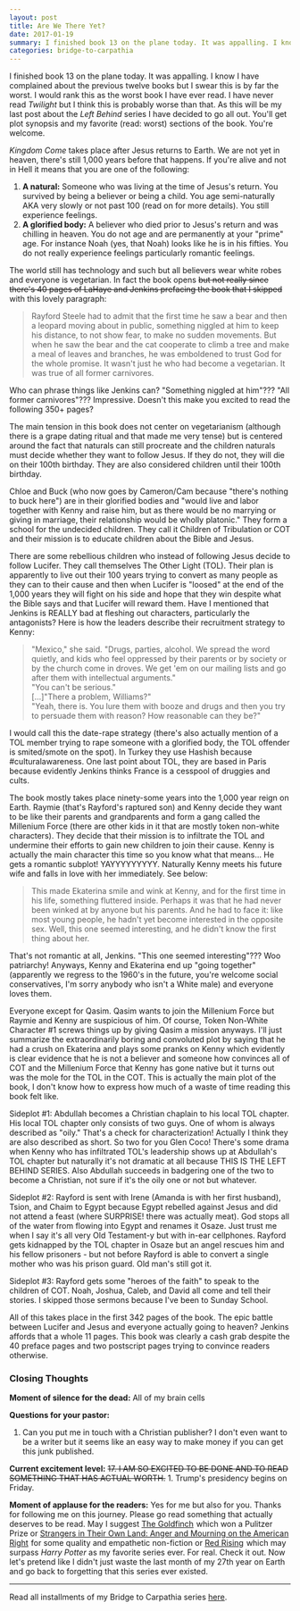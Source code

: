 ```yaml
---
layout: post
title: Are We There Yet?
date: 2017-01-19
summary: I finished book 13 on the plane today. It was appalling. I know I have complained about the previous twelve books but I swear this is by far the worst. I would rank this as the worst book I have ever read...
categories: bridge-to-carpathia
---
```

I finished book 13 on the plane today. It was appalling. I know I have complained about the previous twelve books but I swear this is by far the worst. I would rank this as the worst book I have ever read. I have never read <em>Twilight</em> but I think this is probably worse than that. As this will be my last post about the <em>Left Behind</em> series I have decided to go all out. You'll get plot synopsis and my favorite (read: worst) sections of the book. You're welcome.

<em>Kingdom Come</em> takes place after Jesus returns to Earth. We are not yet in heaven, there's still 1,000 years before that happens. If you're alive and not in Hell it means that you are one of the following:
<ol>
<li><b>A natural:</b> Someone who was living at the time of Jesus's return. You survived by being a believer or being a child. You age semi-naturally AKA very slowly or not past 100 (read on for more details). You still experience feelings.</li>
<li><b>A glorified body:</b> A believer who died prior to Jesus's return and was chilling in heaven. You do not age and are permanently at your "prime" age. For instance Noah (yes, that Noah) looks like he is in his fifties. You do not really experience feelings particularly romantic feelings.</li></ol>

<p>The world still has technology and such but all believers wear white robes and everyone is vegetarian. In fact the book opens <strike>but not really since there's 40 pages of LaHaye and Jenkins prefacing the book that I skipped</strike> with this lovely paragraph:</p>
<blockquote>Rayford Steele had to admit that the first time he saw a bear and then a leopard moving about in public, something niggled at him to keep his distance, to not show fear, to make no sudden movements. But when he saw the bear and the cat cooperate to climb a tree and make a meal of leaves and branches, he was emboldened to trust God for the whole promise. It wasn't just he who had become a vegetarian. It was true of all former carnivores.</blockquote>
<p>Who can phrase things like Jenkins can? "Something niggled at him"??? "All former carnivores"??? Impressive. Doesn't this make you excited to read the following 350+ pages?</p>

<p>The main tension in this book does not center on vegetarianism (although there is a grape dating ritual and that made me very tense) but is centered around the fact that naturals can still procreate and the children naturals must decide whether they want to follow Jesus. If they do not, they will die on their 100th birthday. They are also considered children until their 100th birthday.</p>

<p>Chloe and Buck (who now goes by Cameron/Cam because "there's nothing to buck here") are in their glorified bodies and "would live and labor together with Kenny and raise him, but as there would be no marrying or giving in marriage, their relationship would be wholly platonic." They form a school for the undecided children. They call it Children of Tribulation or COT and their mission is to educate children about the Bible and Jesus.</p>

<p>There are some rebellious children who instead of following Jesus decide to follow Lucifer. They call themselves The Other Light (TOL). Their plan is apparently to live out their 100 years trying to convert as many people as they can to their cause and then when Lucifer is "loosed" at the end of the 1,000 years they will fight on his side and hope that they win despite what the Bible says and that Lucifer will reward them. Have I mentioned that Jenkins is REALLY bad at fleshing out characters, particularly the antagonists? Here is how the leaders describe their recruitment strategy to Kenny:</p>
<blockquote>"Mexico," she said. "Drugs, parties, alcohol. We spread the word quietly, and kids who feel oppressed by their parents or by society or by the church come in droves. We get 'em on our mailing lists and go after them with intellectual arguments."
<br>"You can't be serious."
<br>[...]"There a problem, Williams?"
<br>"Yeah, there is. You lure them with booze and drugs and then you try to persuade them with reason? How reasonable can they be?"</blockquote>
<p>I would call this the date-rape strategy (there's also actually mention of a TOL member trying to rape someone with a glorified body, the TOL offender is smited/smote on the spot). In Turkey they use Hashish because #culturalawareness. One last point about TOL, they are based in Paris because evidently Jenkins thinks France is a cesspool of druggies and cults.</p>

<p>The book mostly takes place ninety-some years into the 1,000 year reign on Earth. Raymie (that's Rayford's raptured son) and Kenny decide they want to be like their parents and grandparents and form a gang called the Millenium Force (there are other kids in it that are mostly token non-white characters). They decide that their mission is to infiltrate the TOL and undermine their efforts to gain new children to join their cause. Kenny is actually the main character this time so you know what that means... He gets a romantic subplot! YAYYYYYYYYY. Naturally Kenny meets his future wife and falls in love with her immediately. See below:</p>
<blockquote>This made Ekaterina smile and wink at Kenny, and for the first time in his life, something fluttered inside. Perhaps it was that he had never been winked at by anyone but his parents. And he had to face it: like most young people, he hadn't yet become interested in the opposite sex. Well, this one seemed interesting, and he didn't know the first thing about her.</blockquote>
<p>That's not romantic at all, Jenkins. "This one seemed interesting"??? Woo patriarchy! Anyways, Kenny and Ekaterina end up "going together" (apparently we regress to the 1960's in the future, you're welcome social conservatives, I'm sorry anybody who isn't a White male) and everyone loves them.</p>

<p>Everyone except for Qasim. Qasim wants to join the Millenium Force but Raymie and Kenny are suspicious of him. Of course, Token Non-White Character #1 screws things up by giving Qasim a mission anyways. I'll just summarize the extraordinarily boring and convoluted plot by saying that he had a crush on Ekaterina and plays some pranks on Kenny which evidently is clear evidence that he is not a believer and someone how convinces all of COT and the Millenium Force that Kenny has gone native but it turns out was the mole for the TOL in the COT. This is actually the main plot of the book, I don't know how to express how much of a waste of time reading this book felt like.</p>

<p>Sideplot #1: Abdullah becomes a Christian chaplain to his local TOL chapter. His local TOL chapter only consists of two guys. One of whom is always described as "oily." That's a check for characterization! Actually I think they are also described as short. So two for you Glen Coco! There's some drama when Kenny who has infiltrated TOL's leadership shows up at Abdullah's TOL chapter but naturally it's not dramatic at all because THIS IS THE LEFT BEHIND SERIES. Also Abdullah succeeds in badgering one of the two to become a Christian, not sure if it's the oily one or not but whatever.</p>

<p>Sideplot #2: Rayford is sent with Irene (Amanda is with her first husband), Tsion, and Chaim to Egypt because Egypt rebelled against Jesus and did not attend a feast (where SURPRISE! there was actually meat). God stops all of the water from flowing into Egypt and renames it Osaze. Just trust me when I say it's all very Old Testament-y but with in-ear cellphones. Rayford gets kidnapped by the TOL chapter in Osaze but an angel rescues him and his fellow prisoners - but not before Rayford is able to convert a single mother who was his prison guard. Old man's still got it.</p>

<p>Sideplot #3: Rayford gets some "heroes of the faith" to speak to the children of COT. Noah, Joshua, Caleb, and David all come and tell their stories. I skipped those sermons because I've been to Sunday School.</p>

<p>All of this takes place in the first 342 pages of the book. The epic battle between Lucifer and Jesus and everyone actually going to heaven? Jenkins affords that a whole 11 pages. This book was clearly a cash grab despite the 40 preface pages and two postscript pages trying to convince readers otherwise.</p>

<h3>Closing Thoughts</h3>

<p><b>Moment of silence for the dead:</b> All of my brain cells</p>

<b>Questions for your pastor:</b>
<ol>
<li>Can you put me in touch with a Christian publisher? I don't even want to be a writer but it seems like an easy way to make money if you can get this junk published.
</ol>

<p><b>Current excitement level:</b> <strike>17. I AM SO EXCITED TO BE DONE AND TO READ SOMETHING THAT HAS ACTUAL WORTH.</strike> 1. Trump's presidency begins on Friday.</p>

<p><b>Moment of applause for the readers:</b> Yes for me but also for you. Thanks for following me on this journey. Please go read something that actually deserves to be read. May I suggest <a target="_blank" href="https://www.amazon.com/gp/product/0316055441/ref=as_li_tl?ie=UTF8&camp=1789&creative=9325&creativeASIN=0316055441&linkCode=as2&tag=hsuchro-20&linkId=468c369d3d9be01df745af1a15908045">The Goldfinch</a><img src="//ir-na.amazon-adsystem.com/e/ir?t=hsuchro-20&l=am2&o=1&a=0316055441" width="1" height="1" border="0" alt="" style="border:none !important; margin:0px !important;" /> which won a Pulitzer Prize or <a target="_blank" href="https://www.amazon.com/gp/product/1620972255/ref=as_li_tl?ie=UTF8&camp=1789&creative=9325&creativeASIN=1620972255&linkCode=as2&tag=hsuchro-20&linkId=1c5d064944725f5ce438bd81570d33c5">Strangers in Their Own Land: Anger and Mourning on the American Right</a><img src="//ir-na.amazon-adsystem.com/e/ir?t=hsuchro-20&l=am2&o=1&a=1620972255" width="1" height="1" border="0" alt="" style="border:none !important; margin:0px !important;" /> for some quality and empathetic non-fiction or <a target="_blank" href="https://www.amazon.com/gp/product/034553980X/ref=as_li_tl?ie=UTF8&camp=1789&creative=9325&creativeASIN=034553980X&linkCode=as2&tag=hsuchro-20&linkId=edcb469f3fbe3e9a64f2309dc2deac3d">Red Rising</a><img src="//ir-na.amazon-adsystem.com/e/ir?t=hsuchro-20&l=am2&o=1&a=034553980X" width="1" height="1" border="0" alt="" style="border:none !important; margin:0px !important;" /> which may surpass <em>Harry Potter</em> as my favorite series ever. For real. Check it out. Now let's pretend like I didn't just waste the last month of my 27th year on Earth and go back to forgetting that this series ever existed.</p>
<hr>
Read all installments of my Bridge to Carpathia series <a href="https://hsureads.github.io/category/bridge-to-carpathia/">here</a>.
